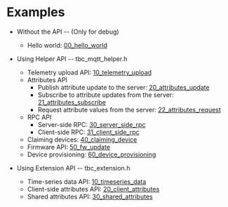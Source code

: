 # Examples

* Without the API -- (Only for debug)
  * Hello world: [00_hello_world](./helper/00_hello_world)

* Using Helper API -- tbc_mqtt_helper.h
  * Telemetry upload API: [10_telemetry_upload](./helper/10_telemetry_upload)
  * Attributes API
    * Publish attribute update to the server: [20_attributes_update](./helper/20_attributes_update)
    * Subscribe to attribute updates from the server: [21_attributes_subscribe](./helper/21_attributes_subscribe)
    * Request attribute values from the server: [22_attributes_request](./helper/22_attributes_request)
  * RPC API
    * Server-side RPC: [30_server_side_rpc](./helper/30_server_side_rpc)
    * Client-side RPC: [31_client_side_rpc](./helper/31_client_side_rpc)
  * Claiming devices: [40_claiming_device](./helper/40_claiming_device)
  * Firmware API: [50_fw_update](./helper/50_fw_update)
  * Device provisioning: [60_device_provisioning](./helper/60_device_provisioning)

* Using Extension API -- tbc_extension.h
  * Time-series data API: [10_timeseries_data](./extension/10_timeseries_data)
  * Client-side attributes API: [20_client_attributes](./extension/20_client_attributes)
  * Shared attributes API: [30_shared_attributes](./extension/30_shared_attributes)
